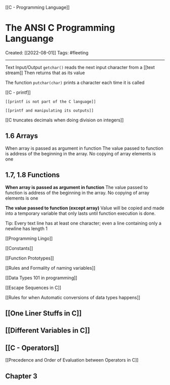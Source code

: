 [[C - Programming Language]]

# The ANSI C Programming Languange
Created:  [[2022-08-01]]
Tags: #fleeting 

---
Text Input/Output
`getchar()` reads the next input character from a [[text stream]] 
Then returns that as its value

The function `putchar(char)` prints a character each time it is called


[[C - printf]]
    
    [[printf is not part of the C language]]
    
    [[printf and manipulating its outputs]]


[[C truncates decimals when doing division on integers]]



## 1.6 Arrays
When array is passed as argument in function
The value passed to function is address of the beginning in the array. 
No copying of array elements is one


## 1.7, 1.8 Functions 
**When array is passed as argument in function**
The value passed to function is address of the beginning in the array. No copying of array elements is one

**The value passed to function (except array)** 
Value will be copied and made into a temporary variable that only lasts until function execution is done.

Tip: Every text line has at least one character; 
even a line containing only a newline has length 1






[[Programming Lingo]]

[[Constants]]

[[Function Prototypes]]

[[Rules and Formality of naming variables]]  

[[Data Types 101 in programming]]


[[Escape Sequences in C]]


[[Rules for when Automatic conversions of data types happens]]



## [[One Liner Stuffs in C]]


## [[Different Variables in C]]


## [[C - Operators]]


[[Precedence and Order of Evaluation between Operators in C]]

## Chapter 3

